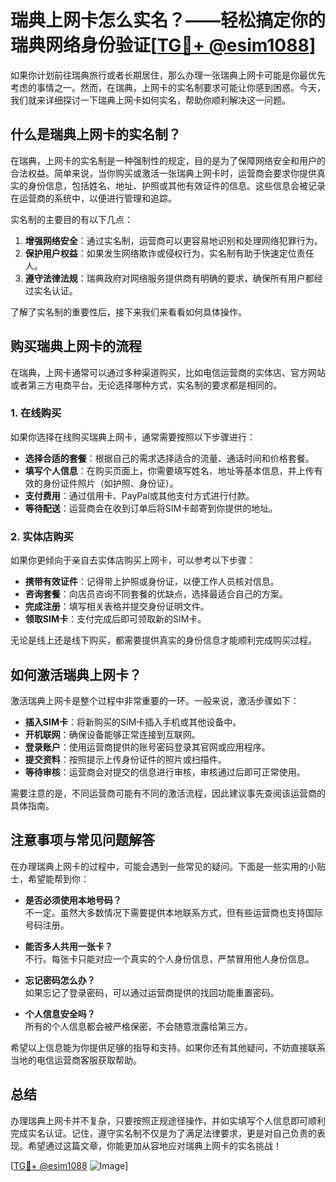 # 瑞典上网卡怎么实名？——轻松搞定你的瑞典网络身份验证[[TG💪+ @esim1088](https://t.me/s/esim1088)]

如果你计划前往瑞典旅行或者长期居住，那么办理一张瑞典上网卡可能是你最优先考虑的事情之一。然而，在瑞典，上网卡的实名制要求可能让你感到困惑。今天，我们就来详细探讨一下瑞典上网卡如何实名，帮助你顺利解决这一问题。

## 什么是瑞典上网卡的实名制？

在瑞典，上网卡的实名制是一种强制性的规定，目的是为了保障网络安全和用户的合法权益。简单来说，当你购买或激活一张瑞典上网卡时，运营商会要求你提供真实的身份信息，包括姓名、地址、护照或其他有效证件的信息。这些信息会被记录在运营商的系统中，以便进行管理和追踪。

实名制的主要目的有以下几点：

1. **增强网络安全**：通过实名制，运营商可以更容易地识别和处理网络犯罪行为。
2. **保护用户权益**：如果发生网络欺诈或侵权行为，实名制有助于快速定位责任人。
3. **遵守法律法规**：瑞典政府对网络服务提供商有明确的要求，确保所有用户都经过实名认证。

了解了实名制的重要性后，接下来我们来看看如何具体操作。

## 购买瑞典上网卡的流程

在瑞典，上网卡通常可以通过多种渠道购买，比如电信运营商的实体店、官方网站或者第三方电商平台。无论选择哪种方式，实名制的要求都是相同的。

### 1. 在线购买

如果你选择在线购买瑞典上网卡，通常需要按照以下步骤进行：

- **选择合适的套餐**：根据自己的需求选择适合的流量、通话时间和价格套餐。
- **填写个人信息**：在购买页面上，你需要填写姓名、地址等基本信息，并上传有效的身份证件照片（如护照、身份证）。
- **支付费用**：通过信用卡、PayPal或其他支付方式进行付款。
- **等待配送**：运营商会在收到订单后将SIM卡邮寄到你提供的地址。

### 2. 实体店购买

如果你更倾向于亲自去实体店购买上网卡，可以参考以下步骤：

- **携带有效证件**：记得带上护照或身份证，以便工作人员核对信息。
- **咨询套餐**：向店员咨询不同套餐的优缺点，选择最适合自己的方案。
- **完成注册**：填写相关表格并提交身份证明文件。
- **领取SIM卡**：支付完成后即可领取新的SIM卡。

无论是线上还是线下购买，都需要提供真实的身份信息才能顺利完成购买过程。

## 如何激活瑞典上网卡？

激活瑞典上网卡是整个过程中非常重要的一环。一般来说，激活步骤如下：

- **插入SIM卡**：将新购买的SIM卡插入手机或其他设备中。
- **开机联网**：确保设备能够正常连接到互联网。
- **登录账户**：使用运营商提供的账号密码登录其官网或应用程序。
- **提交资料**：按照提示上传身份证件的照片或扫描件。
- **等待审核**：运营商会对提交的信息进行审核，审核通过后即可正常使用。

需要注意的是，不同运营商可能有不同的激活流程，因此建议事先查阅该运营商的具体指南。

## 注意事项与常见问题解答

在办理瑞典上网卡的过程中，可能会遇到一些常见的疑问。下面是一些实用的小贴士，希望能帮到你：

- **是否必须使用本地号码？**  
  不一定。虽然大多数情况下需要提供本地联系方式，但有些运营商也支持国际号码注册。
  
- **能否多人共用一张卡？**  
  不行。每张卡只能对应一个真实的个人身份信息，严禁冒用他人身份信息。

- **忘记密码怎么办？**  
  如果忘记了登录密码，可以通过运营商提供的找回功能重置密码。

- **个人信息安全吗？**  
  所有的个人信息都会被严格保密，不会随意泄露给第三方。

希望以上信息能为你提供足够的指导和支持。如果你还有其他疑问，不妨直接联系当地的电信运营商客服获取帮助。

## 总结

办理瑞典上网卡并不复杂，只要按照正规途径操作，并如实填写个人信息即可顺利完成实名认证。记住，遵守实名制不仅是为了满足法律要求，更是对自己负责的表现。希望通过这篇文章，你能更加从容地应对瑞典上网卡的实名挑战！

[[TG💪+ @esim1088](https://t.me/s/esim1088) ![Image](https://i.postimg.cc/4NQfJmqS/Snipaste-2025-05-13-00-14-12.png)]